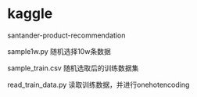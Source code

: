 # kaggle
santander-product-recommendation

sample1w.py
随机选择10w条数据

sample_train.csv
随机选取后的训练数据集

read_train_data.py
读取训练数据，并进行onehotencoding

